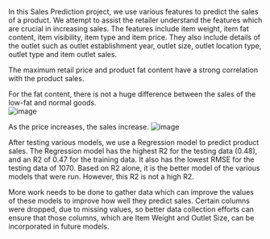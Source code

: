 In this Sales Prediction project, we use various features to predict the sales of a product.  We attempt to assist the retailer understand the features which 
are crucial in increasing sales.  The features include item weight, item fat content, item visibility, item type and item price.  They also include details of the outlet such as outlet establishment year, outlet size, outlet location type, outlet type and item outlet sales.

The maximum retail price and product fat content have a strong correlation with the product sales.  

For the fat content, there is not a huge difference between the sales of the low-fat and normal goods.  
![image](https://user-images.githubusercontent.com/87332869/137671462-eea0575a-e624-415c-8dc7-0cd0d813778e.png)




As the price increases, the sales increase.
![image](https://user-images.githubusercontent.com/87332869/137668804-935c1546-9fbe-4f88-9b54-5c204c2245da.png)








After testing various models, we use a Regression model to predict product sales.   The Regression model has the highest R2 for the testing data (0.48), and an 
R2 of 0.47 for the training data.  It also has the lowest RMSE for the testing data of 1070.  Based on R2 alone, it is the better model of the various models that were run.  However, this R2 is not a high R2.  

More work needs to be done to gather data which can improve the values of these models to improve how well they predict sales.  Certain columns were dropped, due to missing values, so better data collection efforts can ensure that those columns, which are Item Weight and Outlet Size, can be incorporated in future models.

